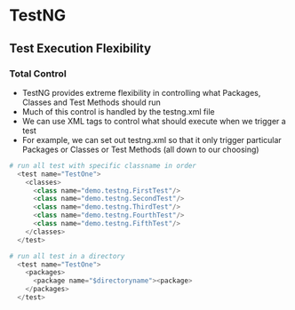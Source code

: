 # TestNG

## Test Execution Flexibility

### Total Control
- TestNG provides extreme flexibility in controlling what Packages, Classes and Test Methods should run
- Much of this control is handled by the testng.xml file
- We can use XML tags to control what should execute when we trigger a test
- For example, we can set out testng.xml so that it only trigger particular Packages or Classes or Test Methods (all down to our choosing)


```python
# run all test with specific classname in order
  <test name="TestOne">
    <classes>
      <class name="demo.testng.FirstTest"/>
      <class name="demo.testng.SecondTest"/>
      <class name="demo.testng.ThirdTest"/>
      <class name="demo.testng.FourthTest"/>
      <class name="demo.testng.FifthTest"/>
    </classes>
  </test>
```

```python
# run all test in a directory
  <test name="TestOne">
    <packages>
      <package name="$directoryname"><package>
    </packages>
  </test>
```

